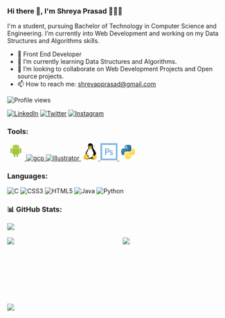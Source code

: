 ### Hi there 👋, I'm Shreya Prasad 👩🏻‍💻
I'm a student, pursuing Bachelor of Technology in Computer Science and Engineering. I'm currently into Web Development and working on my Data Structures and Algorithms skills.

- 🔭  Front End Developer 
- 🌱 I’m currently learning  Data Structures and Algorithms.
- 👯 I’m looking to collaborate on Web Development Projects and Open source projects. 
- 📫 How to reach me: shreyapprasad@gmail.com 

![Profile views](https://gpvc.arturio.dev/shreyap05)  

[![LinkedIn](https://img.shields.io/badge/LinkedIn-%230077B5.svg?logo=linkedin&logoColor=white)](https://linkedin.com/in/shreya-prasad-1b69751b2) 
[![Twitter](https://img.shields.io/badge/Twitter-%231DA1F2.svg?logo=Twitter&logoColor=white)](https://twitter.com/__shreyap__)
[![Instagram](https://img.shields.io/badge/Instagram-%23E4405F.svg?logo=Instagram&logoColor=white)](https://instagram.com/__shreyap__) 



<h3 align="left">Tools:</h3>
<p align="left"> <a href="https://developer.android.com" target="_blank" rel="noreferrer"> <img src="https://raw.githubusercontent.com/devicons/devicon/master/icons/android/android-original-wordmark.svg" alt="android" width="40" height="40"/> </a> <a href="https://cloud.google.com" target="_blank" rel="noreferrer"> <img src="https://www.vectorlogo.zone/logos/google_cloud/google_cloud-icon.svg" alt="gcp" width="40" height="40"/> </a> <a href="https://www.adobe.com/in/products/illustrator.html" target="_blank" rel="noreferrer"> <img src="https://www.vectorlogo.zone/logos/adobe_illustrator/adobe_illustrator-icon.svg" alt="illustrator" width="40" height="40"/> </a> <a href="https://www.linux.org/" target="_blank" rel="noreferrer"> <img src="https://raw.githubusercontent.com/devicons/devicon/master/icons/linux/linux-original.svg" alt="linux" width="40" height="40"/> </a> <a href="https://www.photoshop.com/en" target="_blank" rel="noreferrer"> <img src="https://raw.githubusercontent.com/devicons/devicon/master/icons/photoshop/photoshop-line.svg" alt="photoshop" width="40" height="40"/> </a> <a href="https://www.python.org" target="_blank" rel="noreferrer"> <img src="https://raw.githubusercontent.com/devicons/devicon/master/icons/python/python-original.svg" alt="python" width="40" height="40"/> </a> </p>

<h3 align="left">Languages:</h3>

![C](https://img.shields.io/badge/c-%2300599C.svg?style=for-the-badge&logo=c&logoColor=white) ![CSS3](https://img.shields.io/badge/css3-%231572B6.svg?style=for-the-badge&logo=css3&logoColor=white) ![HTML5](https://img.shields.io/badge/html5-%23E34F26.svg?style=for-the-badge&logo=html5&logoColor=white) ![Java](https://img.shields.io/badge/java-%23ED8B00.svg?style=for-the-badge&logo=java&logoColor=white) ![Python](https://img.shields.io/badge/python-3670A0?style=for-the-badge&logo=python&logoColor=ffdd54)

### 📊 GitHub Stats:

![](https://github-readme-stats.vercel.app/api/top-langs/?username=shreyap05&theme=vue-dark&hide_border=false&include_all_commits=false&count_private=false&layout=compact)

<img align="left" width="47%" src="https://github-readme-stats.vercel.app/api?username=shreyap05&theme=vue-dark&hide_border=false&include_all_commits=false&count_private=false" /> 
<img align="right" width="47%" src="https://github-readme-streak-stats.herokuapp.com/?user=shreyap05&theme=vue-dark&hide_border=false" />
<br/><br/><br/><br/><br/><br/><br/><br/><br/>
<img src= "https://activity-graph.herokuapp.com/graph?username=shreyap05" />  
